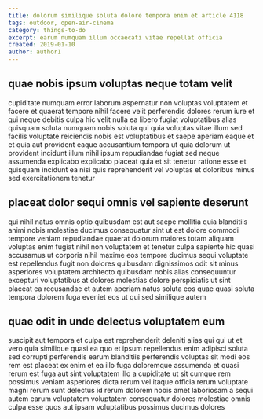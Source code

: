 ```yaml
---
title: dolorum similique soluta dolore tempora enim et article 4118
tags: outdoor, open-air-cinema
category: things-to-do
excerpt: earum numquam illum occaecati vitae repellat officia
created: 2019-01-10
author: author1
---
```


## quae nobis ipsum voluptas neque totam velit

cupiditate numquam error laborum aspernatur non voluptas voluptatem et facere et quaerat tempore nihil facere velit perferendis dolores rerum iure et qui neque debitis culpa hic velit nulla ea libero fugiat voluptatibus alias quisquam soluta numquam nobis soluta qui quia voluptas vitae illum sed facilis voluptate reiciendis nobis est voluptatibus et saepe aperiam eaque et et quia aut provident eaque accusantium tempora ut quia dolorum ut provident incidunt illum nihil ipsum repudiandae fugiat sed neque assumenda explicabo explicabo placeat quia et sit tenetur ratione esse et quisquam incidunt ea nisi quis reprehenderit vel voluptas et doloribus minus sed exercitationem tenetur

## placeat dolor sequi omnis vel sapiente deserunt

qui nihil natus omnis optio quibusdam est aut saepe mollitia quia blanditiis animi nobis molestiae ducimus consequatur sint ut est dolore commodi tempore veniam repudiandae quaerat dolorum maiores totam aliquam voluptas enim fugiat nihil non voluptatem et tenetur culpa sapiente hic quasi accusamus ut corporis nihil maxime eos tempore ducimus sequi voluptate est repellendus fugit non dolores quibusdam dignissimos odit sit minus asperiores voluptatem architecto quibusdam nobis alias consequuntur excepturi voluptatibus at dolores molestias dolore perspiciatis ut sint placeat ea recusandae et autem aperiam natus soluta eos quae quasi soluta tempora dolorem fuga eveniet eos ut qui sed similique autem

## quae odit in unde delectus voluptatem eum

suscipit aut tempora et culpa est reprehenderit deleniti alias qui qui ut et vero quia similique quasi ea quo et ipsum repellendus enim adipisci soluta sed corrupti perferendis earum blanditiis perferendis voluptas sit modi eos rem est placeat ex enim et ea illo fuga doloremque assumenda et quasi rerum est fuga aut sint voluptatem illo a cupiditate ut sit cumque rem possimus veniam asperiores dicta rerum vel itaque officia rerum voluptate magni rerum sunt delectus id rerum dolorem nobis amet laboriosam a sequi autem earum voluptatem voluptatem consequatur dolores molestiae omnis culpa esse quos aut ipsam voluptatibus possimus ducimus dolores
